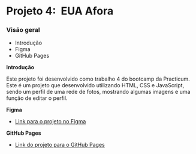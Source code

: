 # Projeto 4:  EUA Afora

### Visão geral

* Introdução
* Figma
* GitHub Pages

**Introdução**

Este projeto foi desenvolvido como trabalho 4 do bootcamp da Practicum. Este é um projeto que desenvolvido utilizando HTML, CSS e JavaScript, sendo um perfil de uma rede de fotos, mostrando algumas imagens e uma função de editar o perfil.


**Figma**

* [Link para o projeto no Figma](https://www.figma.com/file/XfB6BSINvliub43JgKza1e/WEB.-Sprint-4.-Around-The-U.S.-desktop-%2B-mobile-pt)

 **GitHub Pages**  
 
 * [Link do projeto para o GitHub Pages](https://sergioj1123.github.io/web_project_4_ptbr/)
